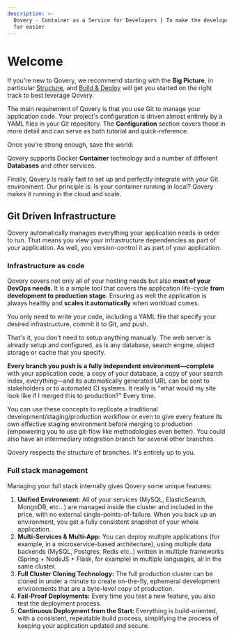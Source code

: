 ```yaml
---
description: >-
  Qovery - Container as a Service for Developers | To make the developer's life
  far easier
---
```


# Welcome

If you're new to Qovery, we recommend starting with the **Big Picture**, in particular [Structure](the-big-picture/structure.md), and [Build & Deploy](the-big-picture/build-and-deploy.md) will get you started on the right track to best leverage Qovery.

The main requirement of Qovery is that you use Git to manage your application code. Your project's configuration is driven almost entirely by a YAML files in your Git repository. The **Configuration** section covers those in more detail and can serve as both tutorial and quick-reference.

Once you're strong enough, save the world:

Qovery supports Docker **Container** technology and a number of different **Databases** and other services.

Finally, Qovery is really fast to set up and perfectly integrate with your Git environment. Our principle is: Is your container running in local? Qovery makes it running in the cloud and scale.

## Git Driven Infrastructure <a id="git-driven-infrastructure"></a>

Qovery automatically manages everything your application needs in order to run. That means you view your infrastructure dependencies as part of your application. As well, you version-control it as part of your application.

### Infrastructure as code <a id="infrastructure-as-code"></a>

Qovery covers not only all of your hosting needs but also **most of your DevOps needs**. It is a simple tool that covers the application life-cycle **from development to production stage**. Ensuring as well the application is always healthy and **scales it automatically** when workload comes.

You only need to write your code, including a YAML file that specify your desired infrastructure, commit it to Git, and push.

That's it, you don't need to setup anything manually. The web server is already setup and configured, as is any database, search engine, object storage or cache that you specify.

**Every branch you push is a fully independent environment—complete** with your application code, a copy of your database, a copy of your search index, everything—and its automatically generated URL can be sent to stakeholders or to automated CI systems. It really is "what would my site look like if I merged this to production?" Every time.

You can use these concepts to replicate a traditional development/staging/production workflow or even to give every feature its own effective staging environment before merging to production \(empowering you to use git-flow like methodologies even better\). You could also have an intermediary integration branch for several other branches.

Qovery respects the structure of branches. It's entirely up to you.

### Full stack management <a id="full-stack-management"></a>

Managing your full stack internally gives Qovery some unique features:

1. **Unified Environment:** All of your services \(MySQL, ElasticSearch, MongoDB, etc...\) are managed inside the cluster and included in the price, with no external single-points-of-failure. When you back up an environment, you get a fully consistent snapshot of your whole application.
2. **Multi-Services & Multi-App:** You can deploy multiple applications \(for example, in a microservice-based architecture\), using multiple data backends \(MySQL, Postgres, Redis etc..\) written in multiple frameworks \(Spring + NodeJS + Flask, for example\) in multiple languages, all in the same cluster.
3. **Full Cluster Cloning Technology:** The full production cluster can be cloned in under a minute to create on-the-fly, ephemeral development environments that are a byte-level copy of production.
4. **Fail-Proof Deployments:** Every time you test a new feature, you also test the deployment process.
5. **Continuous Deployment from the Start:** Everything is build-oriented, with a consistent, repeatable build process, simplifying the process of keeping your application updated and secure.

